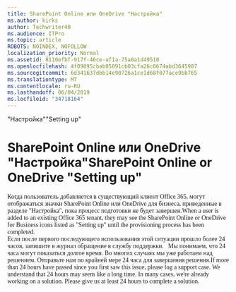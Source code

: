 ```yaml
---
title: SharePoint Online или OneDrive "Настройка"
ms.author: kirks
author: Techwriter40
ms.audience: ITPro
ms.topic: article
ROBOTS: NOINDEX, NOFOLLOW
localization_priority: Normal
ms.assetid: 8110efbf-917f-46ce-af1a-75a8a1d49510
ms.openlocfilehash: 4f09095cbab05091cb03cfa26c0674abd3645987
ms.sourcegitcommit: 6d341637dbb14e90726a1ce1d68f077ace9bb765
ms.translationtype: MT
ms.contentlocale: ru-RU
ms.lasthandoff: 06/04/2019
ms.locfileid: "34718164"
---
```

<span data-ttu-id="10b23-102">"Настройка"</span><span class="sxs-lookup"><span data-stu-id="10b23-102">"Setting up"</span></span>

# <a name="sharepoint-online-or-onedrive-setting-up"></a><span data-ttu-id="10b23-103">SharePoint Online или OneDrive "Настройка"</span><span class="sxs-lookup"><span data-stu-id="10b23-103">SharePoint Online or OneDrive "Setting up"</span></span>

<p style="margin: 0px;"><span data-ttu-id="10b23-104"><span style="font-family: Calibri;">Когда пользователь добавляется в существующий клиент Office 365, могут отображаться значки SharePoint Online или OneDrive для бизнеса, приведенные в разделе "Настройка", пока процесс подготовки не будет завершен.</span></span><span class="sxs-lookup"><span data-stu-id="10b23-104"><span style="font-family: Calibri;">When a user is added to an existing Office 365 tenant, they may see the SharePoint Online or OneDrive for Business icons listed as "Setting up" until the provisioning process has been completed.</span></span></span></p>  <p style="margin: 0px;"><span data-ttu-id="10b23-105"><span style="font-family: Calibri;">Если после первого последующего использования этой ситуации прошло более 24 часов, запишите в журнал обращение в службу поддержки. &nbsp; </span> <span style="font-family: Calibri;">Мы понимаем, что 24 часа могут показаться долгое время. Во многих случаях мы уже работаем над решением. Отправьте нам по крайней мере 24 часа для завершения решения.</span></span><span class="sxs-lookup"><span data-stu-id="10b23-105"><span style="font-family: Calibri;">If more than 24 hours have passed since you first saw this issue, please log a support case.&nbsp;</span><span style="font-family: Calibri;">We understand that 24 hours may seem like a long time. In many cases, we're already working on a solution. Please give us at least 24 hours to complete a solution.</span></span></span></p>

